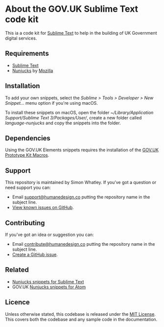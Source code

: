 # About the GOV.UK Sublime Text code kit
This ia a code kit for [Sublime Text](https://www.sublimetext.com/) to help in the building of UK Government digital services.

## Requirements
- [Sublime Text](https://www.sublimetext.com/)
- [Nunjucks](https://mozilla.github.io/nunjucks/) by [Mozilla](https://mozilla.github.io/)

## Installation
To add your own snippets, select the _Sublime > Tools > Developer > New Snippet..._ menu option if you're using macOS.

To install these snippets on macOS, open the folder _~/Library/Application Support/Sublime Text 3/Packages/User/_, create a new folder called _language-nunjucks_ and copy the snippets into the folder.

## Dependencies
Using the GOV.UK Elements snippets requires the installation of the [GOV.UK Prototype Kit Macros](https://github.com/whatterz/govuk-prototype-kit-macros).

## Support
This repository is maintained by Simon Whatley. If you’ve got a question or need support you can:

* Email support@humanedesign.co putting the repository name in the subject line.
* [View known issues on GitHub](https://github.com/whatterz/govuk-sublime-code-kit/issues).

## Contributing
If you’ve got an idea or suggestion you can:

* Email contribute@humanedesign.co putting the repository name in the subject line.
* [Create a GitHub issue](https://github.com/whatterz/govuk-sublime-code-kit/issues).

## Related
- [Nunjucks snippets for Sublime Text](https://github.com/whatterz/sublime-language-nunjucks)
- GOV.UK [Nunjucks snippets for Atom](https://github.com/whatterz/govuk-atom-code-kit)

## Licence
Unless otherwise stated, this codebase is released under the [MIT License](https://github.com/whatterz/govuk-sublime-code-kit/blob/master/LICENSE). This covers both the codebase and any sample code in the documentation.
